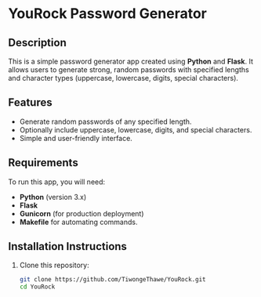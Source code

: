 # YouRock Password Generator

## Description

This is a simple password generator app created using **Python** and **Flask**. It allows users to generate strong, random passwords with specified lengths and character types (uppercase, lowercase, digits, special characters).

## Features

- Generate random passwords of any specified length.
- Optionally include uppercase, lowercase, digits, and special characters.
- Simple and user-friendly interface.

## Requirements

To run this app, you will need:

- **Python** (version 3.x)
- **Flask**
- **Gunicorn** (for production deployment)
- **Makefile** for automating commands.

## Installation Instructions

1. Clone this repository:
   ```bash
   git clone https://github.com/TiwongeThawe/YouRock.git
   cd YouRock
